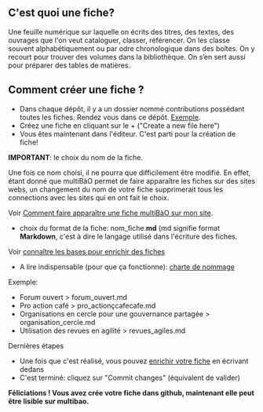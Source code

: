 
## C'est quoi une fiche? 
Une feuille numérique sur laquelle on écrits des titres, des textes, des ouvrages que l'on veut cataloguer, classer, référencer. On les classe souvent alphabétiquement ou par odre chronologique dans des boîtes.
On y recourt pour trouver des volumes dans la bibliothèque. On s’en sert aussi pour préparer des tables de matières.

## Comment créer une fiche ? 

* Dans chaque dépôt, il y a un dossier nommé contributions possédant toutes les fiches. Rendez vous dans ce dépôt. [Exemple](https://github.com/multibao/contributions/tree/master/contributions).
* Créez une fiche en cliquant sur le + ("Create a new file here")
* Vous êtes maintenant dans l'éditeur. C'est parti pour la création de fiche!

**IMPORTANT**: le choix du nom de la fiche. 

Une fois ce nom choisi, il ne pourra que difficilement être modifié. En effet, étant donné que multiBàO permet de faire apparaître les fiches sur des sites webs, un changement du nom de votre fiche supprimerait tous les connections avec les sites qui en ont fait le choix. 

Voir [Comment faire apparaître une fiche multiBàO sur mon site](https://github.com/multibao/documentation/blob/master/fiches/faire_apparaitre_fiche_sur_mon_site.md).

  * choix du format de la fiche: nom_fiche.**md** (md signifie format **Markdown**, c'est à dire le langage utilisé dans l'écriture des fiches. 
  
Voir [connaître les bases pour enrichir des fiches](https://github.com/multibao/documentation/blob/master/fiches/enrichir_une_fiche.md)
  
  * A lire indispensable (pour que ça fonctionne): [charte de nommage](https://github.com/multibao/modele_de_depot/blob/master/contributions/7-charte_de_nommage.md)
  
  Exemple:
  * Forum ouvert > forum_ouvert.md
  * Pro action café > pro_actionçcafecafe.md
  * Organisations en cercle pour une gouvernance partagée > organisation_cercle.md
  * Utilisation des revues en agilité > revues_agiles.md
  
  Dernières étapes
  * Une fois que c'est réalisé, vous pouvez [enrichir votre fiche](https://github.com/multibao/documentation/blob/master/fiches/enrichir_une_fiche.md) en écrivant dedans
  * C'est terminé: cliquez sur "Commit changes" (équivalent de valider)
  
**Féliciations ! Vous avez crée votre fiche dans github, maintenant elle peut être lisible sur multibao.**
